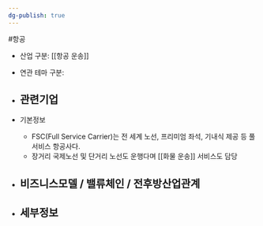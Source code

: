 ```yaml
---
dg-publish: true
---
```

#항공 

- 산업 구분: [[항공 운송]]


- 연관 테마 구분: 


- 관련기업
	- 


- 기본정보
	-  FSC(Full Service Carrier)는 전 세계 노선, 프리미엄 좌석, 기내식 제공 등 풀 서비스 항공사다. 
	- 장거리 국제노선 및 단거리 노선도 운행다며 [[화물 운송]] 서비스도 담당




- 비즈니스모델 / 밸류체인 / 전후방산업관계
	- 




- 세부정보
	- 

